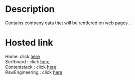 # Description

Contains company data that will be rendered on web pages .

# Hosted link

Home: click [here](https://rutuja9696.github.io/company-data/home.json)\
Surfboard : click [here](https://rutuja9696.github.io/company-data/surfboard.json)\
Contentstack : click [here](https://rutuja9696.github.io/company-data/contentstack.json)\
RawEngineering : click [here](https://rutuja9696.github.io/company-data/raw-engineering.json)
